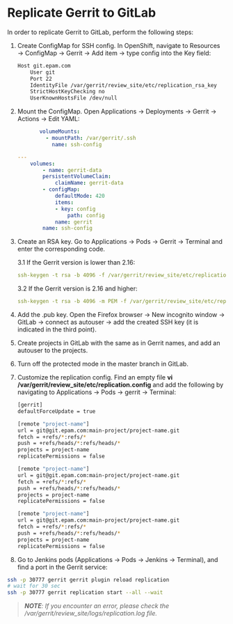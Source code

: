 # Replicate Gerrit to GitLab

In order to replicate Gerrit to GitLab, perform the following steps:

1. Create ConfigMap for SSH config. In OpenShift, navigate to Resources → ConfigMap → Gerrit → Add item → type config into the Key field:
    ```bash
    Host git.epam.com
        User git
        Port 22
        IdentityFile /var/gerrit/review_site/etc/replication_rsa_key
        StrictHostKeyChecking no
        UserKnownHostsFile /dev/null
    ```
2. Mount the ConfigMap. Open Applications → Deployments → Gerrit → Actions → Edit YAML:

    ```yaml
           volumeMounts:
             - mountPath: /var/gerrit/.ssh
               name: ssh-config

    ---
        volumes:
            - name: gerrit-data
            persistentVolumeClaim:
                claimName: gerrit-data
            - configMap:
                defaultMode: 420
                items:
                - key: config
                    path: config
                name: gerrit
            name: ssh-config
    ```
3. Create an RSA key. Go to Applications → Pods → Gerrit → Terminal and enter the corresponding code.

   3.1 If the Gerrit version is lower than 2.16:
    ```yaml
    ssh-keygen -t rsa -b 4096 -f /var/gerrit/review_site/etc/replication_rsa_key
    ```
   3.2 If the Gerrit version is 2.16 and higher:
    ```yaml
    ssh-keygen -t rsa -b 4096 -m PEM -f /var/gerrit/review_site/etc/replication_rsa_key
    ```
4. Add the .pub key. Open the Firefox browser → New incognito window → GitLab → connect as autouser → add the created SSH key (it is indicated in the third point).
5. Create projects in GitLab with the same as in Gerrit names, and add an autouser to the projects.
6. Turn off the protected mode in the master branch in GitLab.
7. Customize the replication config. Find an empty file **vi /var/gerrit/review_site/etc/replication.config** and add the following by navigating to Applications → Pods → gerrit → Terminal:

    ```bash
    [gerrit]
    defaultForceUpdate = true

    [remote "project-name"]
    url = git@git.epam.com:main-project/project-name.git
    fetch = +refs/*:refs/*
    push = +refs/heads/*:refs/heads/*
    projects = project-name
    replicatePermissions = false

    [remote "project-name"]
    url = git@git.epam.com:main-project/project-name.git
    fetch = +refs/*:refs/*
    push = +refs/heads/*:refs/heads/*
    projects = project-name
    replicatePermissions = false

    [remote "project-name"]
    url = git@git.epam.com:main-project/project-name.git
    fetch = +refs/*:refs/*
    push = +refs/heads/*:refs/heads/*
    projects = project-name
    replicatePermissions = false
    ```

8. Go to Jenkins pods (Applications → Pods → Jenkins → Terminal), and find a port in the Gerrit service:

```bash
ssh -p 30777 gerrit gerrit plugin reload replication
# wait for 30 sec
ssh -p 30777 gerrit replication start --all --wait
```

>_**NOTE**: If you encounter an error, please check the /var/gerrit/review_site/logs/replication.log file._
